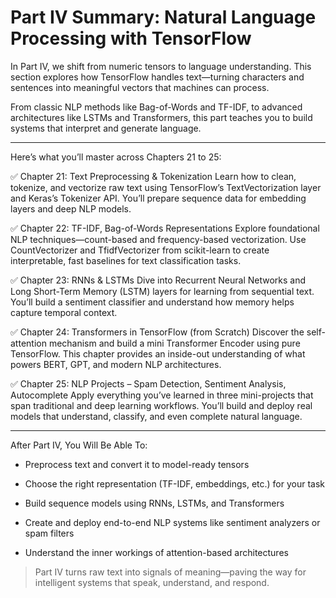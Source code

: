 # Part IV Summary: Natural Language Processing with TensorFlow

In Part IV, we shift from numeric tensors to language understanding. This section explores how TensorFlow handles text—turning characters and sentences into meaningful vectors that machines can process.

From classic NLP methods like Bag-of-Words and TF-IDF, to advanced architectures like LSTMs and Transformers, this part teaches you to build systems that interpret and generate language.

---

Here’s what you’ll master across Chapters 21 to 25:

✅ Chapter 21: Text Preprocessing & Tokenization
Learn how to clean, tokenize, and vectorize raw text using TensorFlow’s TextVectorization layer and Keras’s Tokenizer API. You’ll prepare sequence data for embedding layers and deep NLP models.

✅ Chapter 22: TF-IDF, Bag-of-Words Representations
Explore foundational NLP techniques—count-based and frequency-based vectorization. Use CountVectorizer and TfidfVectorizer from scikit-learn to create interpretable, fast baselines for text classification tasks.

✅ Chapter 23: RNNs & LSTMs
Dive into Recurrent Neural Networks and Long Short-Term Memory (LSTM) layers for learning from sequential text. You’ll build a sentiment classifier and understand how memory helps capture temporal context.

✅ Chapter 24: Transformers in TensorFlow (from Scratch)
Discover the self-attention mechanism and build a mini Transformer Encoder using pure TensorFlow. This chapter provides an inside-out understanding of what powers BERT, GPT, and modern NLP architectures.

✅ Chapter 25: NLP Projects – Spam Detection, Sentiment Analysis, Autocomplete
Apply everything you’ve learned in three mini-projects that span traditional and deep learning workflows. You’ll build and deploy real models that understand, classify, and even complete natural language.

---

After Part IV, You Will Be Able To:

- Preprocess text and convert it to model-ready tensors

- Choose the right representation (TF-IDF, embeddings, etc.) for your task

- Build sequence models using RNNs, LSTMs, and Transformers

- Create and deploy end-to-end NLP systems like sentiment analyzers or spam filters

- Understand the inner workings of attention-based architectures

> Part IV turns raw text into signals of meaning—paving the way for intelligent systems that speak, understand, and respond.